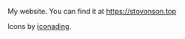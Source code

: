 My website. You can find it at https://stovonson.top

Icons by [iconading](https://www.flaticon.com/authors/iconading).
